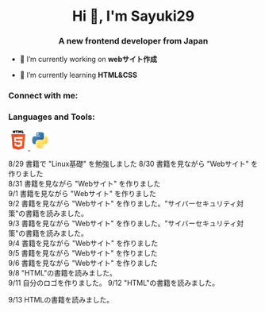 <h1 align="center">Hi 👋, I'm Sayuki29</h1>
<h3 align="center">A new frontend developer from Japan</h3>

- 🔭 I’m currently working on **webサイト作成**

- 🌱 I’m currently learning **HTML&CSS**

<h3 align="left">Connect with me:</h3>
<p align="left">
</p>

<h3 align="left">Languages and Tools:</h3>
<p align="left"> <a href="https://www.w3.org/html/" target="_blank" rel="noreferrer"> <img src="https://raw.githubusercontent.com/devicons/devicon/master/icons/html5/html5-original-wordmark.svg" alt="html5" width="40" height="40"/> </a> <a href="https://www.python.org" target="_blank" rel="noreferrer"> <img src="https://raw.githubusercontent.com/devicons/devicon/master/icons/python/python-original.svg" alt="python" width="40" height="40"/> </a> </p>


<!---
Sayuki29/Sayuki29 is a ✨ special ✨ repository because its `README.md` (this file) appears on your GitHub profile.
You can click the Preview link to take a look at your changes.
--->
8/29 書籍で "Linux基礎" を勉強しました
8/30 書籍を見ながら "Webサイト" を作りました<br>
8/31 書籍を見ながら "Webサイト" を作りました<br>
9/1  書籍を見ながら "Webサイト" を作りました<br>
9/2  書籍を見ながら "Webサイト" を作りました。"サイバーセキュリティ対策"の書籍を読みました。<br>
9/3  書籍を見ながら "Webサイト" を作りました。"サイバーセキュリティ対策"の書籍を読みました。<br>
9/4  書籍を見ながら "Webサイト" を作りました<br>
9/5  書籍を見ながら "Webサイト" を作りました<br>
9/6  書籍を見ながら "Webサイト" を作りました<br>
9/8  "HTML"の書籍を読みました。<br>
9/11 自分のロゴを作りました。
9/12  "HTML"の書籍を読みました。<br>
<p>9/13 HTMLの書籍を読みました。</p>
